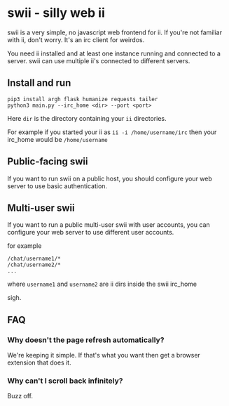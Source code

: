 # swii - silly web ii

swii is a very simple, no javascript web frontend for ii. If you're not familiar with ii, don't worry. It's an irc client for weirdos.

You need ii installed and at least one instance running and connected to a server. swii can use multiple ii's connected to different servers.

## Install and run

    pip3 install argh flask humanize requests tailer
    python3 main.py --irc_home <dir> --port <port>

Here `dir` is the directory containing your `ii` directories.

For example if you started your ii as `ii -i /home/username/irc` then your irc_home would be `/home/username`

## Public-facing swii

If you want to run swii on a public host, you should configure your web server to use basic authentication.

## Multi-user swii

If you want to run a public multi-user swii with user accounts, you can configure your web server to use different user accounts.

for example

    /chat/username1/*
    /chat/username2/*
    ...

where `username1` and `username2` are ii dirs inside the swii irc_home

sigh.

## FAQ

### Why doesn't the page refresh automatically?

We're keeping it simple. If that's what you want then get a browser extension that does it.

### Why can't I scroll back infinitely?

Buzz off.
